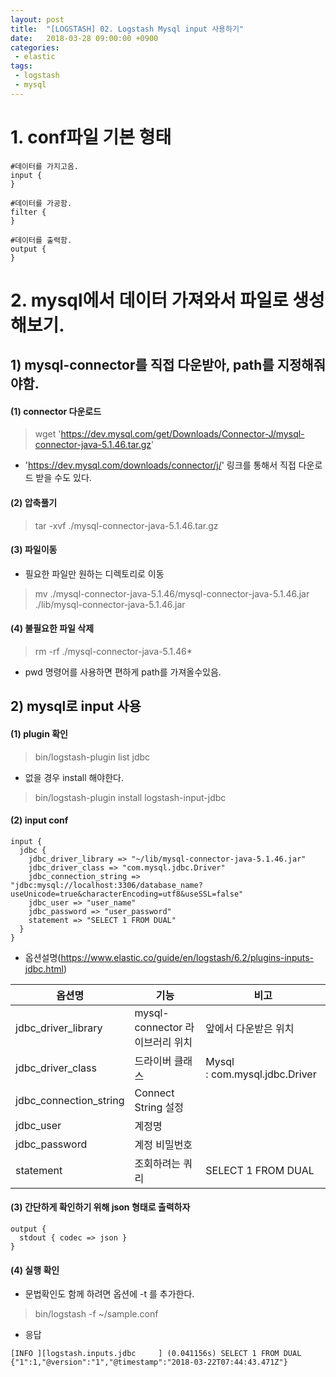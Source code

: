 ```yaml
---
layout: post
title:  "[LOGSTASH] 02. Logstash Mysql input 사용하기"
date:   2018-03-28 09:00:00 +0900
categories:
 - elastic
tags: 
 - logstash
 - mysql
---
```


# 1. conf파일 기본 형태
```
#데이터를 가지고옴.
input {
}

#데이터를 가공함.
filter {
}

#데이터를 출력함.
output {
}
```

# 2. mysql에서 데이터 가져와서 파일로 생성해보기.
## 1) mysql-connector를 직접 다운받아, path를 지정해줘야함.
#### (1) connector 다운로드

> wget 'https://dev.mysql.com/get/Downloads/Connector-J/mysql-connector-java-5.1.46.tar.gz'

 - 'https://dev.mysql.com/downloads/connector/j/' 링크를 통해서 직접 다운로드 받을 수도 있다.

#### (2) 압축풀기

> tar -xvf ./mysql-connector-java-5.1.46.tar.gz

#### (3) 파일이동
- 필요한 파일만 원하는 디렉토리로 이동

> mv ./mysql-connector-java-5.1.46/mysql-connector-java-5.1.46.jar ./lib/mysql-connector-java-5.1.46.jar

#### (4) 불필요한 파일 삭제

> rm -rf ./mysql-connector-java-5.1.46*

- pwd 명령어를 사용하면 편하게 path를 가져올수있음.

## 2) mysql로 input 사용

#### (1) plugin 확인

> bin/logstash-plugin list jdbc

- 없을 경우 install 해야한다.

> bin/logstash-plugin install logstash-input-jdbc

#### (2) input conf
```
input {
  jdbc {
    jdbc_driver_library => "~/lib/mysql-connector-java-5.1.46.jar"
    jdbc_driver_class => "com.mysql.jdbc.Driver"
    jdbc_connection_string => "jdbc:mysql://localhost:3306/database_name?useUnicode=true&characterEncoding=utf8&useSSL=false"
    jdbc_user => "user_name"
    jdbc_password => "user_password"
    statement => "SELECT 1 FROM DUAL"
  }
}
```

- 옵션설명(https://www.elastic.co/guide/en/logstash/6.2/plugins-inputs-jdbc.html)

옵션명 | 기능 | 비고
-- | -- | --
jdbc_driver_library | mysql-connector 라이브러리 위치 | 앞에서 다운받은 위치
jdbc_driver_class | 드라이버 클래스 | Mysql : com.mysql.jdbc.Driver
jdbc_connection_string | Connect String 설정 |  
jdbc_user | 계정명 |  
jdbc_password | 계정 비밀번호 |  
statement | 조회하려는 쿼리 | SELECT 1 FROM DUAL

#### (3) 간단하게 확인하기 위해 json 형태로 출력하자
```
output {
  stdout { codec => json }
}
```

#### (4) 실행 확인
- 문법확인도 함께 하려면 옵션에 -t 를 추가한다.

> bin/logstash -f ~/sample.conf

- 응답

```
[INFO ][logstash.inputs.jdbc     ] (0.041156s) SELECT 1 FROM DUAL
{"1":1,"@version":"1","@timestamp":"2018-03-22T07:44:43.471Z"}
```
